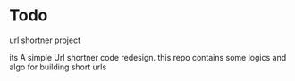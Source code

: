 # Todo
url shortner project

its A simple Url shortner code redesign.
this repo contains some logics and algo for building short urls

